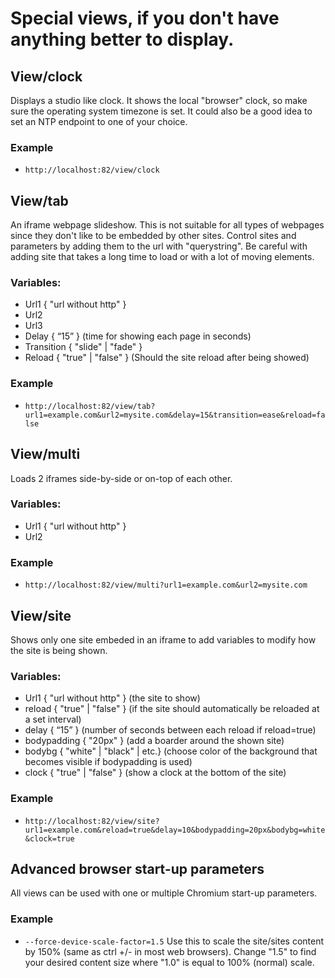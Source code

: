 # Special views, if you don't have anything better to display.

## View/clock
Displays a studio like clock. It shows the local "browser" clock, so make sure the operating system timezone is set. It could also be a good idea to set an NTP endpoint to one of your choice.

### Example
- `http://localhost:82/view/clock`

## View/tab
An iframe webpage slideshow. This is not suitable for all types of webpages since they don't like to be embedded by other sites. Control sites and parameters by adding them to the url with "querystring". Be careful with adding site that takes a long time to load or with a lot of moving elements.

### Variables:
- Url1 { "url without http" }
- Url2
- Url3
- Delay { “15” } (time for showing each page in seconds)
- Transition { "slide" | "fade" }
- Reload { "true" | "false" } (Should the site reload after being showed)

### Example
- `http://localhost:82/view/tab?url1=example.com&url2=mysite.com&delay=15&transition=ease&reload=false`

## View/multi
Loads 2 iframes side-by-side or on-top of each other.

### Variables:
- Url1 { "url without http" }
- Url2

### Example
- `http://localhost:82/view/multi?url1=example.com&url2=mysite.com`

## View/site
Shows only one site embeded in an iframe to add variables to modify how the site is being shown.

### Variables:
 - Url1 { "url without http" } (the site to show)
 - reload { "true" | "false" } (if the site should automatically be reloaded at a set interval)
 - delay { “15” } (number of seconds between each reload if reload=true)
 - bodypadding { "20px" } (add a boarder around the shown site)
 - bodybg { "white" | "black" | etc.} (choose color of the background that becomes visible if bodypadding is used)
 - clock { "true" | "false" } (show a clock at the bottom of the site)
 
 ### Example
 - `http://localhost:82/view/site?url1=example.com&reload=true&delay=10&bodypadding=20px&bodybg=white&clock=true`

## Advanced browser start-up parameters
All views can be used with one or multiple Chromium start-up parameters.

### Example
- `--force-device-scale-factor=1.5` Use this to scale the site/sites content by 150% (same as ctrl +/- in most web browsers). Change "1.5" to find your desired content size where "1.0" is equal to 100% (normal) scale.
